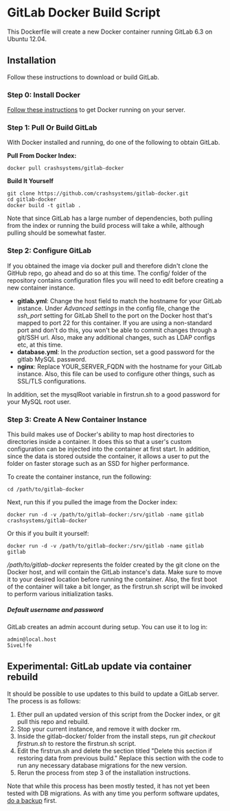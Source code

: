 # GitLab Docker Build Script

This Dockerfile will create a new Docker container running GitLab 6.3 on Ubuntu 12.04.

## Installation

Follow these instructions to download or build GitLab.

### Step 0: Install Docker

[Follow these instructions](http://www.docker.io/gettingstarted/#h_installation) to get Docker running on your server.

### Step 1: Pull Or Build GitLab

With Docker installed and running, do one of the following to obtain GitLab.

**Pull From Docker Index:**

    docker pull crashsystems/gitlab-docker

**Build It Yourself**

    git clone https://github.com/crashsystems/gitlab-docker.git
    cd gitlab-docker
    docker build -t gitlab .

Note that since GitLab has a large number of dependencies, both pulling from the index or running the build process will take a while, although pulling should be somewhat faster.

### Step 2: Configure GitLab

If you obtained the image via docker pull and therefore didn't clone the GitHub repo, go ahead and do so at this time. The config/ folder of the repository contains configuration files you will need to edit before creating a new container instance.

* **gitlab.yml**: Change the host field to match the hostname for your GitLab instance. Under *Advanced settings* in the config file, change the *ssh_port* setting for GitLab Shell to the port on the Docker host that's mapped to port 22 for this container. If you are using a non-standard port and don't do this, you won't be able to commit changes through a git/SSH url. Also, make any additional changes, such as LDAP configs etc, at this time.
* **database.yml**: In the *production* section, set a good password for the gitlab MySQL password.
* **nginx**: Replace YOUR_SERVER_FQDN with the hostname for your GitLab instance. Also, this file can be used to configure other things, such as SSL/TLS configurations.

In addition, set the mysqlRoot variable in firstrun.sh to a good password for your MySQL root user.

### Step 3: Create A New Container Instance

This build makes use of Docker's ability to map host directories to directories inside a container. It does this so that a user's custom configuration can be injected into the container at first start. In addition, since the data is stored outside the container, it allows a user to put the folder on faster storage such as an SSD for higher performance.

To create the container instance, run the following:

    cd /path/to/gitlab-docker

Next, run this if you pulled the image from the Docker index:

    docker run -d -v /path/to/gitlab-docker:/srv/gitlab -name gitlab crashsystems/gitlab-docker

Or this if you built it yourself:

    docker run -d -v /path/to/gitlab-docker:/srv/gitlab -name gitlab gitlab

*/path/to/gitlab-docker* represents the folder created by the git clone on the Docker host, and will contain the GitLab instance's data. Make sure to move it to your desired location before running the container. Also, the first boot of the container will take a bit longer, as the firstrun.sh script will be invoked to perform various initialization tasks.

##### Default username and password
GitLab creates an admin account during setup. You can use it to log in:

    admin@local.host
    5iveL!fe

## Experimental: GitLab update via container rebuild

It should be possible to use updates to this build to update a GitLab server. The process is as follows:

1. Ether pull an updated version of this script from the Docker index, or git pull this repo and rebuild.
2. Stop your current instance, and remove it with docker rm.
3. Inside the gitlab-docker/ folder from the install steps, run *git checkout firstrun.sh* to restore the firstrun.sh script.
4. Edit the firstrun.sh and delete the section titled "Delete this section if restoring data from previous build." Replace this section with the code to run any necessary database migrations for the new version.
5. Rerun the process from step 3 of the installation instructions.

Note that while this process has been mostly tested, it has not yet been tested with DB migrations. As with any time you perform software updates, [do a backup](https://github.com/gitlabhq/gitlabhq/blob/master/doc/raketasks/backup_restore.md) first.
